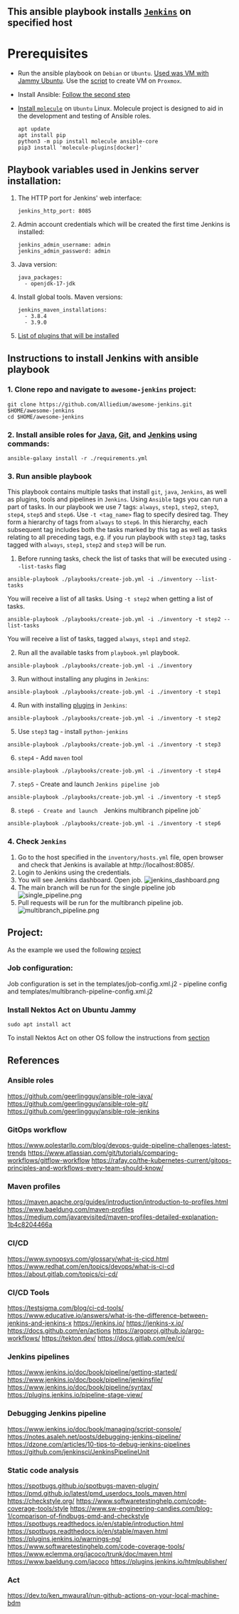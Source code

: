 ## This ansible playbook installs [`Jenkins`](https://www.jenkins.io/doc/) on specified host ##

# Prerequisites
* Run the ansible playbook on `Debian` or `Ubuntu`. [Used was VM with Jammy Ubuntu](https://github.com/Alliedium/awesome-proxmox). Use the [script](https://github.com/Alliedium/awesome-proxmox/blob/main/vm-cloud-init-shell/.env.example) to create VM on `Proxmox`.  

* Install Ansible: [Follow the second step](https://github.com/Alliedium/awesome-ansible#setting-up-config-machine)

* [Install `molecule`](https://molecule.readthedocs.io/installation/) on `Ubuntu` Linux. Molecule project is designed to aid in the development and testing of Ansible roles.
  
   ```
   apt update
   apt install pip
   python3 -m pip install molecule ansible-core
   pip3 install 'molecule-plugins[docker]'
   ```

## Playbook variables used in Jenkins server installation:

1. The HTTP port for Jenkins' web interface:

   ```
   jenkins_http_port: 8085
   ```

2. Admin account credentials which will be created the first time Jenkins is installed:

   ```
   jenkins_admin_username: admin
   jenkins_admin_password: admin
   ```

3. Java version:
   
   ```   
   java_packages: 
     - openjdk-17-jdk
   ```

4. Install global tools. Maven versions:
    
   ```
   jenkins_maven_installations:
     - 3.8.4
     - 3.9.0
   ```

5. [List of plugins that will be installed](ListofJenkinsPluginsToBeInstalled.md)

## Instructions to install Jenkins with ansible playbook

### 1. Clone repo and navigate to `awesome-jenkins` project:

  ```
  git clone https://github.com/Alliedium/awesome-jenkins.git $HOME/awesome-jenkins
  cd $HOME/awesome-jenkins
  ```

### 2. Install ansible roles for [Java](https://github.com/geerlingguy/ansible-role-java/), [Git](https://github.com/geerlingguy/ansible-role-git/), and [Jenkins](https://github.com/geerlingguy/ansible-role-jenkins) using commands:
   
   ```
   ansible-galaxy install -r ./requirements.yml
   ```

### 3. Run ansible playbook 

  This playbook contains multiple tasks that install `git`, `java`, `Jenkins`, as well as plugins, tools and pipelines in `Jenkins`. Using `Ansible` tags you can run a part of tasks. In our playbook we use 7 tags: `always`, `step1`, `step2`, `step3`, `step4`, `step5` and `step6`. Use `-t <tag_name>` flag to specify desired tag. They form a hierarchy of tags from `always` to `step6`. In this hierarchy, each subsequent tag includes both the tasks marked by this tag as well as tasks relating to all preceding tags, e.g. if you run playbook with `step3` tag, tasks tagged with `always`, `step1`, `step2` and `step3` will be run.

   1. Before running tasks, check the list of tasks that will be executed using `--list-tasks` flag
   
   ```
   ansible-playbook ./playbooks/create-job.yml -i ./inventory --list-tasks
   ```

   You will receive a list of all tasks. Using `-t step2` when getting a list of tasks.

   ```
   ansible-playbook ./playbooks/create-job.yml -i ./inventory -t step2 --list-tasks
   ```

   You will receive a list of tasks, tagged `always`, `step1` and `step2`.


   2. Run all the available tasks from `playbook.yml` playbook. 
   
   ```
   ansible-playbook ./playbooks/create-job.yml -i ./inventory
   ```
   3. Run without installing any plugins in `Jenkins`:
   
   ```
   ansible-playbook ./playbooks/create-job.yml -i ./inventory -t step1
   ```

   4. Run with installing [plugins](ListofJenkinsPluginsToBeInstalled.md) in `Jenkins`:
   
   ```
   ansible-playbook ./playbooks/create-job.yml -i ./inventory -t step2
   ```

   5. Use `step3` tag - install `python-jenkins`
   
   ```
   ansible-playbook ./playbooks/create-job.yml -i ./inventory -t step3
   ```

   6. `step4` - Add  `maven` tool
   
   ```
   ansible-playbook ./playbooks/create-job.yml -i ./inventory -t step4
   ```

   7. `step5` - Create and launch  `Jenkins pipeline job`
   
   ```
   ansible-playbook ./playbooks/create-job.yml -i ./inventory -t step5
   ```
   
   8. `step6 - Create and launch  `Jenkins multibranch pipeline job`
   
   ```
   ansible-playbook ./playbooks/create-job.yml -i ./inventory -t step6
   ```

### 4. Check `Jenkins`

1. Go to the host specified in the `inventory/hosts.yml` file, open browser and check that Jenkins is available at http://localhost:8085/.
2. Login to Jenkins using the credentials.
3. You will see Jenkins dashboard. Open job. ![jenkins_dashboard.png](./images/01jenkins_dashboard.png) 
4. The main branch will be run for the single pipeline job ![single_pipeline.png](./images/02jenkins_pipeline.png)
5. Pull requests will be run for the multibranch pipeline job.![multibranch_pipeline.png](./images/03jenkins_mpipeline.png)

## Project:
   As the example we used the following [project](https://github.com/Alliedium/springboot-api-rest-example)

### Job configuration:
   Job configuration is set in the templates/job-config.xml.j2 - pipeline config and templates/multibranch-pipeline-config.xml.j2

### Install Nektos Act on Ubuntu Jammy
   ```
   sudo apt install act
   ```
  To install Nektos Act on other OS follow the instructions from [section](https://github.com/nektos/act#installation-through-package-managers)


## References

### Ansible roles
https://github.com/geerlingguy/ansible-role-java/
https://github.com/geerlingguy/ansible-role-git/
https://github.com/geerlingguy/ansible-role-jenkins

### GitOps workflow
https://www.polestarllp.com/blog/devops-guide-pipeline-challenges-latest-trends
https://www.atlassian.com/git/tutorials/comparing-workflows/gitflow-workflow
https://rafay.co/the-kubernetes-current/gitops-principles-and-workflows-every-team-should-know/

### Maven profiles
https://maven.apache.org/guides/introduction/introduction-to-profiles.html
https://www.baeldung.com/maven-profiles
https://medium.com/javarevisited/maven-profiles-detailed-explanation-1b4c8204466a

### CI/CD
https://www.synopsys.com/glossary/what-is-cicd.html
https://www.redhat.com/en/topics/devops/what-is-ci-cd
https://about.gitlab.com/topics/ci-cd/

### CI/CD Tools
https://testsigma.com/blog/ci-cd-tools/
https://www.educative.io/answers/what-is-the-difference-between-jenkins-and-jenkins-x
https://jenkins.io/
https://jenkins-x.io/
https://docs.github.com/en/actions
https://argoproj.github.io/argo-workflows/
https://tekton.dev/
https://docs.gitlab.com/ee/ci/

### Jenkins pipelines
https://www.jenkins.io/doc/book/pipeline/getting-started/
https://www.jenkins.io/doc/book/pipeline/jenkinsfile/
https://www.jenkins.io/doc/book/pipeline/syntax/
https://plugins.jenkins.io/pipeline-stage-view/

### Debugging Jenkins pipeline
https://www.jenkins.io/doc/book/managing/script-console/
https://notes.asaleh.net/posts/debugging-jenkins-pipeline/
https://dzone.com/articles/10-tips-to-debug-jenkins-pipelines
https://github.com/jenkinsci/JenkinsPipelineUnit

### Static code analysis
https://spotbugs.github.io/spotbugs-maven-plugin/
https://pmd.github.io/latest/pmd_userdocs_tools_maven.html
https://checkstyle.org/
https://www.softwaretestinghelp.com/code-coverage-tools/style
https://www.sw-engineering-candies.com/blog-1/comparison-of-findbugs-pmd-and-checkstyle
https://spotbugs.readthedocs.io/en/stable/introduction.html
https://spotbugs.readthedocs.io/en/stable/maven.html
https://plugins.jenkins.io/warnings-ng/
https://www.softwaretestinghelp.com/code-coverage-tools/
https://www.eclemma.org/jacoco/trunk/doc/maven.html
https://www.baeldung.com/jacoco
https://plugins.jenkins.io/htmlpublisher/

### Act
https://dev.to/ken_mwaura1/run-github-actions-on-your-local-machine-bdm